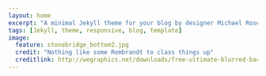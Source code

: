 ```yaml
---
layout: home
excerpt: "A minimal Jekyll theme for your blog by designer Michael Rose."
tags: [Jekyll, theme, responsive, blog, template]
image:
  feature: stonebridge_bottom2.jpg
  credit: "Nothing like some Rembrandt to class things up"
  creditlink: http://wegraphics.net/downloads/free-ultimate-blurred-background-pack/
---
```

